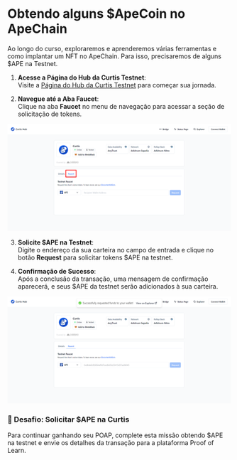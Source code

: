 # Obtendo alguns $ApeCoin no ApeChain

Ao longo do curso, exploraremos e aprenderemos várias ferramentas e como implantar um NFT no ApeChain. Para isso, precisaremos de alguns $APE na Testnet.

1. **Acesse a Página do Hub da Curtis Testnet**:  
Visite a [Página do Hub da Curtis Testnet](https://curtis.hub.caldera.xyz/) para começar sua jornada.

2. **Navegue até a Aba Faucet**:  
Clique na aba **Faucet** no menu de navegação para acessar a seção de solicitação de tokens.

![](https://raw.githubusercontent.com/POLearn/build-on-apechain/refs/heads/master/content/assets/images/faucet_tab.png)

3. **Solicite $APE na Testnet**:  
Digite o endereço da sua carteira no campo de entrada e clique no botão **Request** para solicitar tokens $APE na testnet.

4. **Confirmação de Sucesso**:  
Após a conclusão da transação, uma mensagem de confirmação aparecerá, e seus $APE da testnet serão adicionados à sua carteira.

![](https://raw.githubusercontent.com/POLearn/build-on-apechain/refs/heads/master/content/assets/images/faucet_success.png)

### 🚀 Desafio: Solicitar $APE na Curtis

Para continuar ganhando seu POAP, complete esta missão obtendo $APE na testnet e envie os detalhes da transação para a plataforma Proof of Learn.